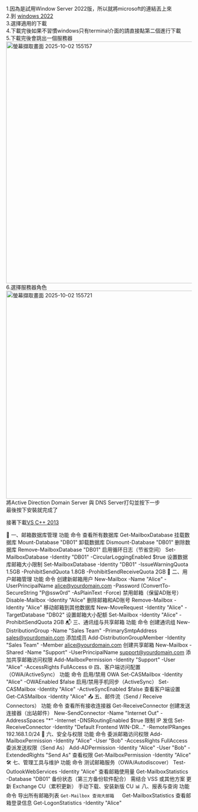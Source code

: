 1.因為是試用Window Server 2022版，所以就將microsoft的連結丟上來  
2.到 [windows 2022](https://www.microsoft.com/en-us/evalcenter/download-windows-server-2022?msockid=21a32a8c5fc66b5b1dff3fdd5ea96a8f)  
3.選擇適用的下載  
4.下載完後如果不習慣windows只有terminal介面的請直接點第二個進行下載  
5.下載完後會跳出一個服務器  
<img width="680" height="657" alt="螢幕擷取畫面 2025-10-02 155157" src="https://github.com/user-attachments/assets/2d2e1fe8-a0ab-42bc-9ce4-19f9beba5fe4" />  
6.選擇服務器角色  
<img width="791" height="565" alt="螢幕擷取畫面 2025-10-02 155721" src="https://github.com/user-attachments/assets/61fb8281-f70b-4ff8-b20d-6cbe2ad24e68" />
將Active Direction Domain Server 與 DNS Server打勾並按下一步  
最後按下安裝就完成了  

接著下載[VS C++ 2013](https://www.microsoft.com/zh-TW/download/details.aspx?id=40784&msockid=3cc3b7a93710612c2941a267366d6000)

📁 一、邮箱数据库管理
功能	命令
查看所有数据库	Get-MailboxDatabase
挂载数据库	Mount-Database "DB01"
卸载数据库	Dismount-Database "DB01"
删除数据库	Remove-MailboxDatabase "DB01"
启用循环日志（节省空间）	Set-MailboxDatabase -Identity "DB01" -CircularLoggingEnabled $true
设置数据库邮箱大小限制	Set-MailboxDatabase -Identity "DB01" -IssueWarningQuota 1.5GB -ProhibitSendQuota 1.8GB -ProhibitSendReceiveQuota 2GB
👤 二、用户邮箱管理
功能	命令
创建新邮箱用户	New-Mailbox -Name "Alice" -UserPrincipalName alice@yourdomain.com -Password (ConvertTo-SecureString "P@ssw0rd" -AsPlainText -Force)
禁用邮箱（保留AD账号）	Disable-Mailbox -Identity "Alice"
删除邮箱和AD账号	Remove-Mailbox -Identity "Alice"
移动邮箱到其他数据库	New-MoveRequest -Identity "Alice" -TargetDatabase "DB02"
设置邮箱大小配额	Set-Mailbox -Identity "Alice" -ProhibitSendQuota 2GB
📬 三、通讯组与共享邮箱
功能	命令
创建通讯组	New-DistributionGroup -Name "Sales Team" -PrimarySmtpAddress sales@yourdomain.com
添加成员	Add-DistributionGroupMember -Identity "Sales Team" -Member alice@yourdomain.com
创建共享邮箱	New-Mailbox -Shared -Name "Support" -UserPrincipalName support@yourdomain.com
添加共享邮箱访问权限	Add-MailboxPermission -Identity "Support" -User "Alice" -AccessRights FullAccess
🌐 四、客户端访问配置（OWA/ActiveSync）
功能	命令
启用/禁用 OWA	Set-CASMailbox -Identity "Alice" -OWAEnabled $false
启用/禁用手机同步（ActiveSync）	Set-CASMailbox -Identity "Alice" -ActiveSyncEnabled $false
查看客户端设置	Get-CASMailbox -Identity "Alice"
📤 五、邮件流（Send / Receive Connectors）
功能	命令
查看所有接收连接器	Get-ReceiveConnector
创建发送连接器（出站邮件）	New-SendConnector -Name "Internet Out" -AddressSpaces "*" -Internet -DNSRoutingEnabled $true
限制 IP 发信	Set-ReceiveConnector -Identity "Default Frontend WIN-DR..." -RemoteIPRanges 192.168.1.0/24
🔐 六、安全与权限
功能	命令
委派邮箱访问权限	Add-MailboxPermission -Identity "Alice" -User "Bob" -AccessRights FullAccess
委派发送权限（Send As）	Add-ADPermission -Identity "Alice" -User "Bob" -ExtendedRights "Send As"
查看权限	Get-MailboxPermission -Identity "Alice"
🛠 七、管理工具与维护
功能	命令
测试邮箱服务（OWA/Autodiscover）	Test-OutlookWebServices -Identity "Alice"
查看邮箱使用量	Get-MailboxStatistics -Database "DB01"
备份状态（第三方备份软件配合）	需结合 VSS 或其他方案
更新 Exchange CU（累积更新）	手动下载、安装新版 CU
📊 八、报表与查询
功能	命令
导出所有邮箱列表	`Get-Mailbox
查询大邮箱	`Get-MailboxStatistics
查看邮箱登录信息	Get-LogonStatistics -Identity "Alice"
